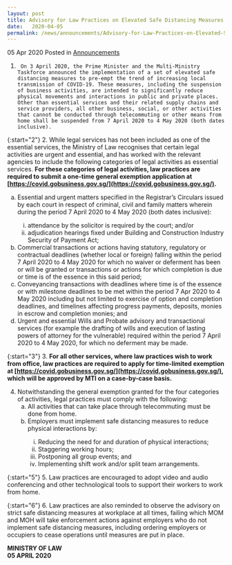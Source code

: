 ```yaml
---
layout: post
title: Advisory for Law Practices on Elevated Safe Distancing Measures
date:   2020-04-05
permalink: /news/announcements/Advisory-for-Law-Practices-on-Elevated-Safe-Distancing-Measures
---
```


05 Apr 2020 Posted in [Announcements](/news/announcements)

1.      On 3 April 2020, the Prime Minister and the Multi-Ministry Taskforce announced the implementation of a set of elevated safe distancing measures to pre-empt the trend of increasing local transmission of COVID-19. These measures, including the suspension of business activities, are intended to significantly reduce physical movements and interactions in public and private places. Other than essential services and their related supply chains and service providers, all other business, social, or other activities that cannot be conducted through telecommuting or other means from home shall be suspended from 7 April 2020 to 4 May 2020 (both dates inclusive).

{:start="2"}
2.      While legal services has not been included as one of the essential services, the Ministry of Law recognises that certain legal activities are urgent and essential, and has worked with the relevant agencies to include the following categories of legal activities as essential services. **For these categories of legal activities, law practices are required to submit a one-time general exemption application at [https://covid.gobusiness.gov.sg/](https://covid.gobusiness.gov.sg/).**

<ol style="list-style-type: lower-alpha">
<li>  Essential and urgent matters specified in the Registrar’s Circulars issued by each court in respect of criminal, civil and family matters wherein during the period 7 April 2020 to 4 May 2020 (both dates inclusive):</li>
<ol style="list-style-type: lower-roman">
<li>attendance by the solicitor is required by the court; and/or</li>
<li>adjudication hearings fixed under Building and Construction Industry Security of Payment Act;</li>
</ol>
<li>  Commercial transactions or actions having statutory, regulatory or contractual deadlines (whether local or foreign) falling within the period 7 April 2020 to 4 May 2020 for which no waiver or deferment has been or will be granted or transactions or actions for which completion is due or time is of the essence in this said period;</li>
<li>Conveyancing transactions with deadlines where time is of the essence or with milestone deadlines to be met within the period 7 Apr 2020 to 4 May 2020 including but not limited to exercise of option and completion deadlines, and timelines affecting progress payments, deposits, monies in escrow and completion monies; and</li>
<li>Urgent and essential Wills and Probate advisory and transactional services (for example the drafting of wills and execution of lasting powers of attorney for the vulnerable) required within the period 7 April 2020 to 4 May 2020, for which no deferment may be made.</li>
</ol>
</ol>

{:start="3"}
3.      **For all other services, where law practices wish to work from office, law practices are required to apply for time-limited exemption at [https://covid.gobusiness.gov.sg/](https://covid.gobusiness.gov.sg/), which will be approved by MTI on a case-by-case basis.**

<ol start="4">
<li>  Notwithstanding the general exemption granted for the four categories of activities, legal practices must comply with the following:

<ol style="list-style-type: lower-alpha">
<li>  All activities that can take place through telecommuting must be done from home.</li>
<li>  Employers must implement safe distancing measures to reduce physical interactions by:</li>
<ol style="list-style-type: lower-roman">
<li>Reducing the need for and duration of physical interactions;</li>
<li>Staggering working hours;</li>
<li>Postponing all group events; and</li>
<li>Implementing shift work and/or split team arrangements.</li>
</ol>
</ol>
  
</li>  
</ol>

{:start="5"}
5.      Law practices are encouraged to adopt video and audio conferencing and other technological tools to support their workers to work from home.

{:start="6"}
6.      Law practices are also reminded to observe the advisory on strict safe distancing measures at workplace at all times, failing which MOM and MOH will take enforcement actions against employers who do not implement safe distancing measures, including ordering employers or occupiers to cease operations until measures are put in place.


<b>MINISTRY OF LAW</b>
<br>
<b>05 APRIL 2020</b>
